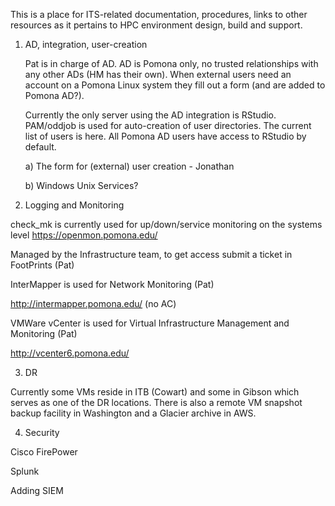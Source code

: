 This is a place for ITS-related documentation, procedures, links to other resources 
as it pertains to HPC environment design, build and support.

1. AD, integration, user-creation

   Pat is in charge of AD. AD is Pomona only, no trusted relationships with any other ADs (HM has their own).
   When external users need an account on a Pomona Linux system they fill out a form (and are added to Pomona AD?).
   
   Currently the only server using the AD integration is RStudio. PAM/oddjob is used for auto-creation of user directories.
   The current list of users is here.
   All Pomona AD users have access to RStudio by default.

   a) The form for (external) user creation - Jonathan
   
   
   b) Windows Unix Services?
   

2. Logging and Monitoring

check_mk is currently used for up/down/service monitoring on the systems level
https://openmon.pomona.edu/

Managed by the Infrastructure team, to get access submit a ticket in FootPrints (Pat)

InterMapper is used for Network Monitoring (Pat)

http://intermapper.pomona.edu/ (no AC)

VMWare vCenter is used for Virtual Infrastructure Management and Monitoring (Pat)

http://vcenter6.pomona.edu/

3. DR

Currently some VMs reside in ITB (Cowart) and some in Gibson which serves as one of the DR locations.
There is also a remote VM snapshot backup facility in Washington and a Glacier archive in AWS.

4. Security

Cisco FirePower

Splunk

Adding SIEM
